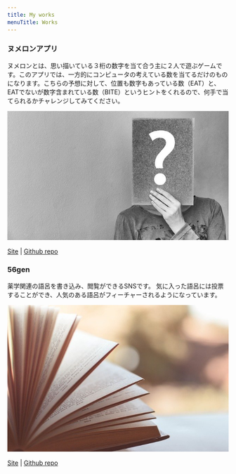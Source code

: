 ```yaml
---
title: My works
menuTitle: Works
---
```


### ヌメロンアプリ

ヌメロンとは、思い描いている３桁の数字を当て合う主に２人で遊ぶゲームです。このアプリでは、一方的にコンピュータの考えている数を当てるだけのものになります。こちらの予想に対して、位置も数字もあっている数（EAT）と、EATでないが数字含まれている数（BITE）というヒントをくれるので、何手で当てられるかチャレンジしてみてください。

![Numeron](./numeron.jpg)

[Site](https://sasakipeter.github.io/i-know-your-thinking/) | [Github repo](https://github.com/sasakipeter/i-know-your-thinking)

### 56gen

薬学関連の語呂を書き込み、閲覧ができるSNSです。
気に入った語呂には投票することができ、人気のある語呂がフィーチャーされるようになっています。

![56gen](./56gen.jpg)

[Site](https://p56gen.herokuapp.com/) | [Github repo](https://github.com/sasakipeter/56gen)